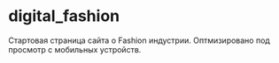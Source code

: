 # digital_fashion

Стартовая страница сайта о Fashion индустрии.
Оптмизировано под просмотр с мобильных устройств.
